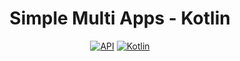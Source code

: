 <h1 align="center">Simple Multi Apps - Kotlin</h1>

<p align="center">
  <a href="https://android-arsenal.com/api?level=25"><img alt="API" src="https://img.shields.io/badge/API-23%2B-brightgreen.svg?style=flat"/></a>
  <a href="https://kotlinlang.org"><img alt="Kotlin" src="https://img.shields.io/badge/Kotlin-1.7.20-blue"/></a>
</p>
